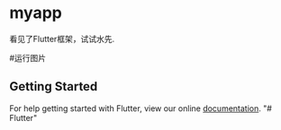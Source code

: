 # myapp

看见了Flutter框架，试试水先.

#运行图片

## Getting Started

For help getting started with Flutter, view our online
[documentation](https://flutter.io/).
"# Flutter" 
